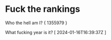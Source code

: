 # Fuck the rankings

Who the hell am I?
{ 1355979 }

What fucking year is it?
[ 2024-01-16T16:39:37Z ]
